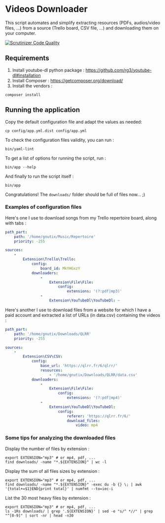 # Videos Downloader

This script automates and simplify extracting resources (PDFs, audios/video files, ...) from a source (Trello board,
CSV file, ...) and downloading them on your computer.

[![Scrutinizer Code Quality](https://scrutinizer-ci.com/g/gnutix/videos-downloader/badges/quality-score.png?b=master)](https://scrutinizer-ci.com/g/gnutix/videos-downloader/?branch=master)

## Requirements

1. Install youtube-dl python package : https://github.com/rg3/youtube-dl#installation
1. Install Composer : https://getcomposer.org/download/
1. Install the vendors :

```shell
composer install
```

## Running the application

Copy the default configuration file and adapt the values as needed:

```shell
cp config/app.yml.dist config/app.yml
```

To check the configuration files validity, you can run :

```shell
bin/yaml-lint
```

To get a list of options for running the script, run :

```shell
bin/app --help
```

And finally to run the script itself :

```shell
bin/app
```

Congratulations! The `downloads/` folder should be full of files now... ;)

### Examples of configuration files

Here's one I use to download songs from my Trello repertoire board, along with tabs :

```yaml
path_part:
    path: '/home/gnutix/Music/Repertoire'
    priority: -255

sources:
    -
        Extension\Trello\Trello:
            config:
                board_id: MkYHGxzY
            downloaders:
                -
                    Extension\File\File:
                        config:
                            extensions: '(?:pdf|mp3)'
                -
                    Extension\YouTubeDl\YouTubeDl: ~
```

Here's another I use to download files from a website for which I have a paid account and extracted a list of URLs
(in data.csv) containing the videos :

```yaml
path_part:
    path: '/home/gnutix/Downloads/QLRR'
    priority: -255

sources:
    -
        Extension\CSV\CSV:
            config:
                base_url: 'https://qlrr.fr/6/qlrr/'
                resources:
                    - '/home/gnutix/Downloads/QLRR/data.csv'
            downloaders:
                -
                    Extension\File\File:
                        config:
                            extensions: '(?:pdf|mp4)'
                -
                    Extension\YouTubeDl\YouTubeDl:
                        config:
                            referer: 'https://qlrr.fr/6/'
                            download_files:
                                video: mp4
```

### Some tips for analyzing the downloaded files

Display the number of files by extension :

```shell
export EXTENSION="mp3" # or mp4, pdf, ...
find downloads/ -name "*.${EXTENSION}" | wc -l
```

Display the sum of all files sizes by extension :

```shell
export EXTENSION="mp3" # or mp4, pdf, ...
find downloads/ -name "*.${EXTENSION}" -exec du -b {} \; | awk '{total+=$1}END{print total}' | numfmt --to=iec-i
```

List the 30 most heavy files by extension :

```shell
export EXTENSION="mp3" # or mp4, pdf, ...
ls -1Rs downloads/ | grep '.${EXTENSION}' | sed -e "s/^ *//" | grep "^[0-9]" | sort -nr | head -n30
```
